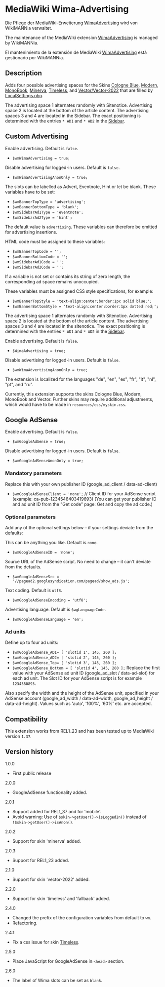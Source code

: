 # MediaWiki Wima-Advertising

Die Pflege der MediaWiki-Erweiterung [WimaAdvertising](https://www.mediawiki.org/wiki/Extension:WimaAdvertising) wird von WikiMANNia verwaltet.

The maintenance of the MediaWiki extension [WimaAdvertising](https://www.mediawiki.org/wiki/Extension:WimaAdvertising) is managed by WikiMANNia.

El mantenimiento de la extensión de MediaWiki [WimaAdvertising](https://www.mediawiki.org/wiki/Extension:WimaAdvertising) está gestionado por WikiMANNia.

## Description

Adds four possible advertising spaces for the Skins [Cologne Blue](https://www.mediawiki.org/wiki/Skin:Cologne_Blue), [Modern](https://www.mediawiki.org/wiki/Skin:Modern), [MonoBook](https://www.mediawiki.org/wiki/Skin:MonoBook), [Minerva](https://www.mediawiki.org/wiki/Skin:Minerva), [Timeless](https://www.mediawiki.org/wiki/Skin:Timeless), and [Vector/Vector-2022](https://www.mediawiki.org/wiki/Skin:Vector) that are filled by [LocalSettings.php](https://www.mediawiki.org/wiki/Manual:LocalSettings.php).

The advertising space 1 alternates randomly with Sitenotice. Advertising space 2 is located at the bottom of the article content. The advertising spaces 3 and 4 are located in the Sidebar. The exact positioning is determined with the entries `* AD1` and `* AD2` in the [Sidebar](https://www.mediawiki.org/wiki/MediaWiki:Sidebar).

## Custom Advertising

Enable advertising. Default is `false`.
* `$wmWimaAdvertising = true;`

Disable advertising for logged-in users. Default is `false`.
* `$wmWimaAdvertisingAnonOnly = true;`

The slots can be labelled as Advert, Eventnote, Hint or let be blank. These variables have to be set:

* `$wmBannerTopType = 'advertising';`
* `$wmBannerBottomType = 'blank';`
* `$wmSidebarAd1Type = 'eventnote';`
* `$wmSidebarAd2Type = 'hint';`

The default value is `advertising`. These variables can therefore be omitted for advertising insertions.

HTML code must be assigned to these variables:

* `$wmBannerTopCode = '';`
* `$wmBannerBottomCode = '';`
* `$wmSidebarAd1Code = '';`
* `$wmSidebarAd2Code = '';`

If a variable is not set or contains its string of zero length, the corresponding ad space remains unoccupied.

These variables must be assigned CSS style specifications, for example:

* `$wmBannerTopStyle = 'text-align:center;border:1px solid blue;';`
* `$wmBannerBottomStyle = 'text-align:center;border:1px dotted red;';`

The advertising space 1 alternates randomly with Sitenotice. Advertising space 2 is located at the bottom of the article content. The advertising spaces 3 and 4 are located in the sitenotice. The exact positioning is determined with the entries `* AD1` and `* AD2` in the [Sidebar](https://www.mediawiki.org/wiki/MediaWiki:Sidebar).

Enable advertising. Default is `false`.

* `$WimaAdvertising = true;`

Disable advertising for logged-in users. Default is `false`.

* `$wmWimaAdvertisingAnonOnly = true;`

The extension is localized for the languages "de", "en", "es", "fr", "it", "nl", "pt", and "ru".

Currently, this extension supports the skins Cologne Blue, Modern, MonoBook and Vector.
Further skins may require additional adjustments, which would have to be made in `resources/css/myskin.css`.

## Google AdSense

Enable advertising. Default is `false`.
* `$wmGoogleAdSense = true;`

Disable advertising for logged-in users. Default is `false`.
* `$wmGoogleAdSenseAnonOnly = true;`

### Mandatory parameters
Replace this with your own publisher ID (google_ad_client / data-ad-client)
* `$wmGoogleAdSenseClient = 'none';` // Client ID for your AdSense script (example: ca-pub-1234546403419693)
(You can get your publisher ID and ad unit ID from the "Get code" page: Get and copy the ad code.)

### Optional parameters
Add any of the optional settings below – if your settings deviate from the defaults:

This can be anything you like. Default is `none`.
* `$wmGoogleAdSenseID = 'none';`

Source URL of the AdSense script. No need to change – it can't deviate from the defaults.
* `$wmGoogleAdSenseSrc = '//pagead2.googlesyndication.com/pagead/show_ads.js';`

Text coding. Default is `utf8`.
* `$wmGoogleAdSenseEncoding = 'utf8';`

Advertising language. Default is `$wgLanguageCode`.
* `$wmGoogleAdSenseLanguage = 'en';`

### Ad units
Define up to four ad units:
* `$wmGoogleAdSense_AD1= [ 'slotid 1', 145, 260 ];`
* `$wmGoogleAdSense_AD2= [ 'slotid 2', 145, 260 ];`
* `$wmGoogleAdSense_Top= [ 'slotid 3', 145, 260 ];`
* `$wmGoogleAdSense_Bottom = [ 'slotid 4', 145, 260 ];`
Replace the first value with your AdSense ad unit ID (google_ad_slot / data-ad-slot) for each ad unit. The Slot ID for your AdSense script is for example `1234580893`.

Also specify the width and the height of the AdSense unit, specified in your AdSense account (google_ad_width / data-ad-width, google_ad_height / data-ad-height). Values such as 'auto', '100%', '60%' etc. are accepted.

## Compatibility
This extension works from REL1_23 and has been tested up to MediaWiki version `1.37`.

## Version history

1.0.0

- First public release

2.0.0

- GoogleAdSense functionality added.

2.0.1

- Support added for REL1_37 and for 'mobile'.
- Avoid warning: Use of `$skin->getUser()->isLoggedIn()` instead of `!$skin->getUser()->isAnon()`.

2.0.2

- Support for skin 'minerva' added.

2.0.3

- Support for REL1_23 added.

2.1.0

- Support for skin 'vector-2022' added.

2.2.0

- Support for skin 'timeless' and 'fallback' added.

2.4.0

- Changed the prefix of the configuration variables from default to `wm`.
- Refactoring.

2.4.1

- Fix a css issue for skin [Timeless](https://www.mediawiki.org/wiki/Skin:Timeless).

2.5.0

- Place JavaScript for GoogleAdSense in `<head>` section.

2.6.0

- The label of Wima slots can be set as `blank`.
